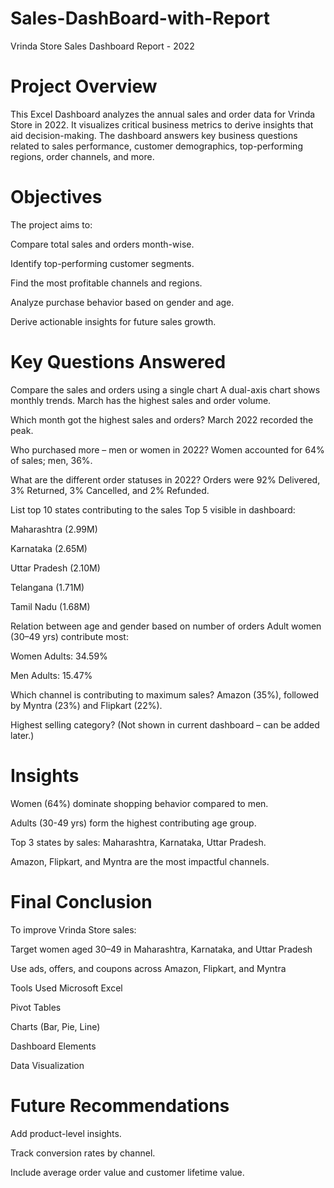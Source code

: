 # Sales-DashBoard-with-Report

Vrinda Store Sales Dashboard Report - 2022
# Project Overview
This Excel Dashboard analyzes the annual sales and order data for Vrinda Store in 2022. It visualizes critical business metrics to derive insights that aid decision-making. The dashboard answers key business questions related to sales performance, customer demographics, top-performing regions, order channels, and more.

# Objectives
The project aims to:

Compare total sales and orders month-wise.

Identify top-performing customer segments.

Find the most profitable channels and regions.

Analyze purchase behavior based on gender and age.

Derive actionable insights for future sales growth.

# Key Questions Answered
Compare the sales and orders using a single chart
A dual-axis chart shows monthly trends. March has the highest sales and order volume.

Which month got the highest sales and orders?
March 2022 recorded the peak.

Who purchased more – men or women in 2022?
Women accounted for 64% of sales; men, 36%.

What are the different order statuses in 2022?
Orders were 92% Delivered, 3% Returned, 3% Cancelled, and 2% Refunded.

List top 10 states contributing to the sales
Top 5 visible in dashboard:

Maharashtra (2.99M)

Karnataka (2.65M)

Uttar Pradesh (2.10M)

Telangana (1.71M)

Tamil Nadu (1.68M)

Relation between age and gender based on number of orders
Adult women (30–49 yrs) contribute most:

Women Adults: 34.59%

Men Adults: 15.47%

Which channel is contributing to maximum sales?
Amazon (35%), followed by Myntra (23%) and Flipkart (22%).

Highest selling category?
(Not shown in current dashboard – can be added later.)

# Insights
Women (64%) dominate shopping behavior compared to men.

Adults (30-49 yrs) form the highest contributing age group.

Top 3 states by sales: Maharashtra, Karnataka, Uttar Pradesh.

Amazon, Flipkart, and Myntra are the most impactful channels.

# Final Conclusion
To improve Vrinda Store sales:

Target women aged 30–49 in Maharashtra, Karnataka, and Uttar Pradesh

Use ads, offers, and coupons across Amazon, Flipkart, and Myntra

Tools Used
Microsoft Excel

Pivot Tables

Charts (Bar, Pie, Line)

Dashboard Elements

Data Visualization

# Future Recommendations
Add product-level insights.

Track conversion rates by channel.

Include average order value and customer lifetime value.

